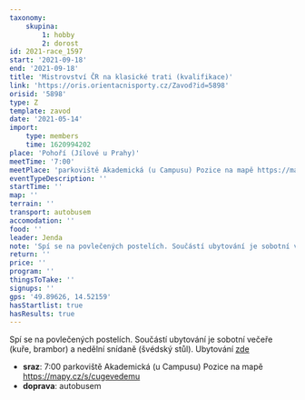 ```yaml
---
taxonomy:
    skupina:
        1: hobby
        2: dorost
id: 2021-race_1597
start: '2021-09-18'
end: '2021-09-18'
title: 'Mistrovství ČR na klasické trati (kvalifikace)'
link: 'https://oris.orientacnisporty.cz/Zavod?id=5898'
orisid: '5898'
type: Z
template: zavod
date: '2021-05-14'
import:
    type: members
    time: 1620994202
place: 'Pohoří (Jílové u Prahy)'
meetTime: '7:00'
meetPlace: 'parkoviště Akademická (u Campusu) Pozice na mapě https://mapy.cz/s/cugevedemu'
eventTypeDescription: ''
startTime: ''
map: ''
terrain: ''
transport: autobusem
accomodation: ''
food: ''
leader: Jenda
note: 'Spí se na povlečených postelích. Součástí ubytování je sobotní večeře (kuře, brambor) a nedělní snídaně (švédský stůl). Ubytování [zde](https://mapy.cz/s/hemevesemo)'
return: ''
price: ''
program: ''
thingsToTake: ''
signups: ''
gps: '49.89626, 14.52159'
hasStartlist: true
hasResults: true
---
```


Spí se na povlečených postelích. Součástí ubytování je sobotní večeře (kuře, brambor) a nedělní snídaně (švédský stůl). Ubytování [zde](https://mapy.cz/s/hemevesemo)
* **sraz**: 7:00 parkoviště Akademická (u Campusu) Pozice na mapě https://mapy.cz/s/cugevedemu
* **doprava**: autobusem
